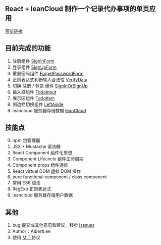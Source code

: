 ## React + leanCloud 制作一个记录代办事项的单页应用

[预览链接](https://yunyu950908.github.io/project-react-todolist/build)

## 目前完成的功能

1. 注册组件 [ SignInForm ](./src/js/SignInForm.js)
2. 登录组件 [ SignUpForm ](./src/js/SignUpForm.js)
3. 重置密码组件 [ ForgetPasswordForm ](./src/js/ForgetPasswordForm.js)
4. 正则表达式判断输入合法性 [ VerifyData ](./src/js/VerifyData.js)
5. 切换 注册 / 登录 组件 [ SignInOrSignUp ](./src/js/SignInOrSignUp.js)
6. 输入框组件 [ TodoInput ](./src/js/TodoInput.js)
7. 展示区组件 [ TodoItem ](./src/js/TodoItem.js)
8. 侧边栏切换组件 [ LeftAside ](./src/js/LeftAside.js)
9. leancloud 服务器存储数据 [ leanCloud ](./src/js/leanCloud.js)

## 技能点

0. npm 包管理器
1. JSX + Mustache 语法糖
2. React Component 组件化思想
3. Component Lifecircle 组件生命周期
4. Component props 组件通信
5. React virtual DOM 虚拟 DOM 操作
6. pure functional component / class component
7. 常用 ES6 语法
8. RegExp 正则表达式
9. leancloud 服务器存储用户数据

## 其他
1. bug 提交或其他意见和建议，移步 [ isssues ](../../issues)
2. Author：AlbertLee
3. 使用 [ MIT ](./LICENSE) 协议
